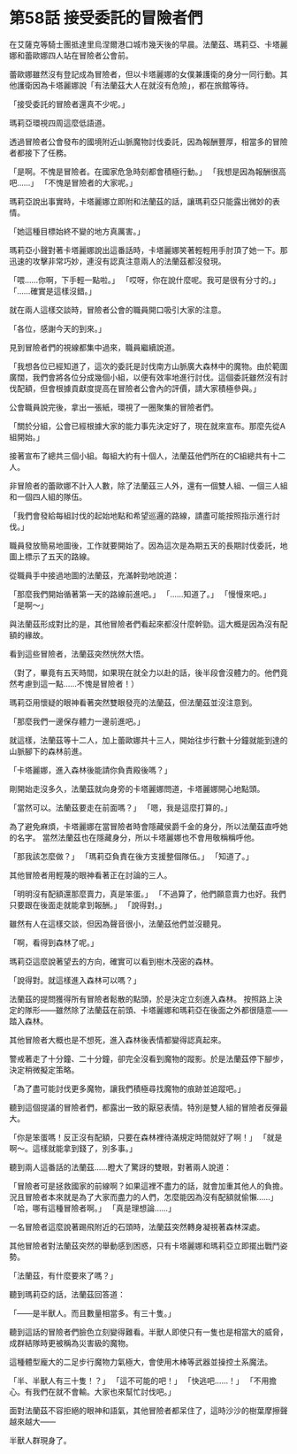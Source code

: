 # 第58話 接受委託的冒險者們

在艾薩克等騎士團抵達里烏涅爾港口城市幾天後的早晨。法蘭茲、瑪莉亞、卡塔麗娜和蕾歐娜四人站在冒險者公會前。

蕾歐娜雖然沒有登記成為冒險者，但以卡塔麗娜的女僕兼護衛的身分一同行動。其他護衛因為卡塔麗娜說「有法蘭茲大人在就沒有危險」，都在旅館等待。

「接受委託的冒險者還真不少呢。」

瑪莉亞環視四周這麼低語道。

透過冒險者公會發布的國境附近山脈魔物討伐委託，因為報酬豐厚，相當多的冒險者都接下了任務。

「是啊。不愧是冒險者。在國家危急時刻都會積極行動。」
「我想是因為報酬很高吧……」
「不愧是冒險者的大家呢。」

瑪莉亞說出事實時，卡塔麗娜立即附和法蘭茲的話，讓瑪莉亞只能露出微妙的表情。

「她這種目標始終不變的地方真厲害。」

瑪莉亞小聲對著卡塔麗娜說出這番話時，卡塔麗娜笑著輕輕用手肘頂了她一下。那迅速的攻擊非常巧妙，連沒有認真注意兩人的法蘭茲都沒發現。

「喂……你啊，下手輕一點啦。」
「哎呀，你在說什麼呢。我可是很有分寸的。」
「……確實是這樣沒錯。」

就在兩人這樣交談時，冒險者公會的職員開口吸引大家的注意。

「各位，感謝今天的到來。」

見到冒險者們的視線都集中過來，職員繼續說道。

「我想各位已經知道了，這次的委託是討伐南方山脈廣大森林中的魔物。由於範圍廣闊，我們會將各位分成幾個小組，以便有效率地進行討伐。這個委託雖然沒有討伐配額，但會根據貢獻度提高在冒險者公會內的評價，請大家積極參與。」

公會職員說完後，拿出一張紙，環視了一圈聚集的冒險者們。

「關於分組，公會已經根據大家的能力事先決定好了，現在就來宣布。那麼先從A組開始。」

接著宣布了總共三個小組。每組大約有十個人，法蘭茲他們所在的C組總共有十二人。

非冒險者的蕾歐娜不計入人數，除了法蘭茲三人外，還有一個雙人組、一個三人組和一個四人組的隊伍。

「我們會發給每組討伐的起始地點和希望巡邏的路線，請盡可能按照指示進行討伐。」

職員發放簡易地圖後，工作就要開始了。因為這次是為期五天的長期討伐委託，地圖上標示了五天的路線。

從職員手中接過地圖的法蘭茲，充滿幹勁地說道：

「那麼我們開始循著第一天的路線前進吧。」
「……知道了。」
「慢慢來吧。」
「是啊〜」

與法蘭茲形成對比的是，其他冒險者們看起來都沒什麼幹勁。這大概是因為沒有配額的緣故。

看到這些冒險者，法蘭茲突然恍然大悟。

（對了，畢竟有五天時間，如果現在就全力以赴的話，後半段會沒體力的。他們竟然考慮到這一點……不愧是冒險者！）

瑪莉亞用懷疑的眼神看著突然雙眼發亮的法蘭茲，但法蘭茲並沒注意到。

「那麼我們一邊保存體力一邊前進吧。」

就這樣，法蘭茲等十二人，加上蕾歐娜共十三人，開始往步行數十分鐘就能到達的山脈腳下的森林前進。

「卡塔麗娜，進入森林後能請你負責殿後嗎？」

剛開始走沒多久，法蘭茲就向身旁的卡塔麗娜問道，卡塔麗娜開心地點頭。

「當然可以。法蘭茲要走在前面嗎？」
「嗯，我是這麼打算的。」

為了避免麻煩，卡塔麗娜在當冒險者時會隱藏侯爵千金的身分，所以法蘭茲直呼她的名字。
當然法蘭茲也在隱藏身分，所以卡塔麗娜也不會用敬稱稱呼他。

「那我該怎麼做？」
「瑪莉亞負責在後方支援整個隊伍。」
「知道了。」

其他冒險者用輕蔑的眼神看著正在討論的三人。

「明明沒有配額還那麼賣力，真是笨蛋。」
「不過算了，他們願意賣力也好。我們只要跟在後面走就能拿到報酬。」
「說得對。」

雖然有人在這樣交談，但因為聲音很小，法蘭茲他們並沒聽見。

「啊，看得到森林了呢。」

瑪莉亞這麼說著望去的方向，確實可以看到樹木茂密的森林。

「說得對。就這樣進入森林可以嗎？」

法蘭茲的提問獲得所有冒險者鬆散的點頭，於是決定立刻進入森林。
按照路上決定的隊形——雖然除了法蘭茲在前頭、卡塔麗娜和瑪莉亞在後面之外都很隨意——踏入森林。

其他冒險者大概也是不想死，進入森林後表情都變得認真起來。

警戒著走了十分鐘、二十分鐘，卻完全沒看到魔物的蹤影。於是法蘭茲停下腳步，決定稍微擬定策略。

「為了盡可能討伐更多魔物，讓我們積極尋找魔物的痕跡並追蹤吧。」

聽到這個提議的冒險者們，都露出一致的厭惡表情。特別是雙人組的冒險者反彈最大。

「你是笨蛋嗎！反正沒有配額，只要在森林裡待滿規定時間就好了啊！」
「就是啊〜。這樣就能拿到錢了，別多事。」

聽到兩人這番話的法蘭茲……瞪大了驚訝的雙眼，對著兩人說道：

「冒險者可是拯救國家的前線啊？如果這裡不盡力的話，就會加重其他人的負擔。況且冒險者本來就是為了大家而盡力的人們，怎麼能因為沒有配額就偷懶……」
「哈，哪有這種冒險者啊。」
「真是理想論……」

一名冒險者這麼說著踢飛附近的石頭時，法蘭茲突然轉身凝視著森林深處。

其他冒險者對法蘭茲突然的舉動感到困惑，只有卡塔麗娜和瑪莉亞立即擺出戰鬥姿勢。

「法蘭茲，有什麼要來了嗎？」

聽到瑪莉亞的話，法蘭茲回答道：

「——是半獸人。而且數量相當多。有三十隻。」

聽到這話的冒險者們臉色立刻變得難看。半獸人即使只有一隻也是相當大的威脅，成群結隊時更被稱為災害級的魔物。

這種體型龐大的二足步行魔物力氣極大，會使用木棒等武器並操控土系魔法。

「半、半獸人有三十隻！？」
「這不可能的吧！」
「快逃吧……！」
「不用擔心。有我們在就不會輸。大家也來幫忙討伐吧。」

面對法蘭茲不容拒絕的眼神和語氣，其他冒險者都呆住了，這時沙沙的樹葉摩擦聲越來越大——

半獸人群現身了。